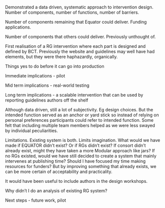 Demonstrated a data driven, systematic approach to intervention design. Number of components, number of functions, number of barriers. 

Number of components remaining that Equator could deliver. Funding applications. 

Number of components that others could deliver. Previously unthought of. 

First realisation of a RG intervention where each part is designed and defined by BCT. Previously the website and guidelines may well have had elements, but they were there haphazardly, organically. 

Things yes to do before it can go into production

Immediate implications - pilot

Mid term implications - real-world testing

Long term implications - a scalable intervention that can be used by reporting guidelines authors off the shelf


Although data driven, still a lot of subjectivity. Eg design choices. But the intended function served as an anchor or yard stick so instead of relying on personal preferences participants could refer to intended function. Some felt that including multiple team members helped as we were less swayed by individual peculiarities. 

Limitations. Existing system is both. Limits imagination. What would we have made if EQUATOR didn’t exist? Or if RGs didn’t exist? If consort didn’t already exist, might they have taken a more Modular approach like jars? If no RGs existed, would we have still decided to create a system that mainly intervenes at publishing time? Should I have focused my time making resources for funders? But by improving something that already exists, we can be more certain of acceptability and practicality. 

It would have been useful to include authors in the design workshops. 

Why didn’t I do an analysis of existing RG system?

Next steps - future work, pilot
